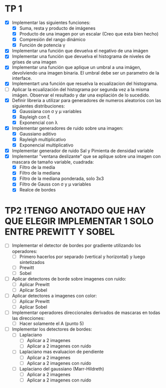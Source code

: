 # TP 1
- [x] Implementar las siguientes funciones:
	- [x] Suma, resta y producto de imágenes
	- [x] Producto de una imagen por un escalar (Creo que esta bien hecho)
	- [x] Compresión del rango dinámico
	- [x] Función de potencia γ
- [x] Implementar una función que devuelva el negativo de una imágen
- [x] Implementar una función que devuelva el histograma de niveles de grises de una imagen
- [x] Implementar una función que aplique un umbral a una imágen, devolviendo una imagen binaria. El umbral debe ser un parametro de la interface.
- [x] Implementart una función que resuelva la ecualizacion del histograma.
- [ ] Aplicar la ecualización del histograma por segunda vez a la misma imágen. Observar el resultado y dar una expliación de lo sucedido.
- [x] Definir libreria a utilizar para generadores de numeros aleatorios con las siguientes distribuciones:
	- [x] Gaussiana con σ y μ variables
	- [x] Rayleigh con ξ
	- [x] Exponencial con λ
- [x] Implementar generadores de ruido sobre una imagen:
	- [x] Gaussiano aditivo
	- [x] Rayleigh multiplicativo
	- [x] Exponencial multiplicativo
- [x] Implementar generador de ruido Sal y Pimienta de densidad variable
- [x] Implementar "ventana deslizante" que se aplique sobre una imagen con mascara de tamaño variable, cuadrada:
	- [x] Filtro de la media
	- [x] Filtro de la mediana
	- [x] Filtro de la mediana ponderada, solo 3x3
	- [x] Filtro de Gauss con σ y μ variables
	- [x] Realce de bordes

# TP2 !TENGO ANOTADO QUE HAY QUE ELEGIR IMPLEMENTAR 1 SOLO ENTRE PREWITT Y SOBEL
- [ ] Implementar el detector de bordes por gradiente utilizando los operadores:
	- [ ] Primero hacerlos por separado (vertical y horizontal) y luego sintetizados
	- [ ] Prewitt
	- [ ] Sobel
- [ ] Aplicar detectores de borde sobre imagenes con ruido:
	- [ ] Aplicar Prewitt
	- [ ] Aplicar Sobel
- [ ] Aplicar detectores a imagenes con color:
	- [ ] Aplicar Prewitt
	- [ ] Aplicar Sobel
- [ ] Implementar operadores direccionales derivados de mascaras en todas las direcciones:
	- [ ] Hacer solamente el A (punto 5)
- [ ] Implementar los detectores de bordes:
	- [ ] Laplaciano
		- [ ] Aplicar a 2 imagenes
		- [ ] Aplicar a 2 imagenes con ruido
	- [ ] Laplaciano mas evaluacion de pendiente
		- [ ] Aplicar a 2 imagenes
		- [ ] Aplicar a 2 imagenes con ruido
	- [ ] Laplaciano del gaussiano (Marr-Hildreth)
		- [ ] Aplicar a 2 imagenes
		- [ ] Aplicar a 2 imagenes con ruido
